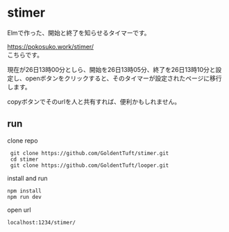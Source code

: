 # stimer

Elmで作った、開始と終了を知らせるタイマーです。

<https://pokosuko.work/stimer/>  
こちらです。

現在が26日13時00分としら、開始を26日13時05分、終了を26日13時10分と設定し、openボタンをクリックすると、そのタイマーが設定されたページに移行します。

copyボタンでそのurlを人と共有すれば、便利かもしれません。

## run

clone repo
```
 git clone https://github.com/GoldentTuft/stimer.git
 cd stimer
 git clone https://github.com/GoldentTuft/looper.git
 ````

install and run
 ```
 npm install
 npm run dev
 ```

open url
 ```
 localhost:1234/stimer/
 ```
